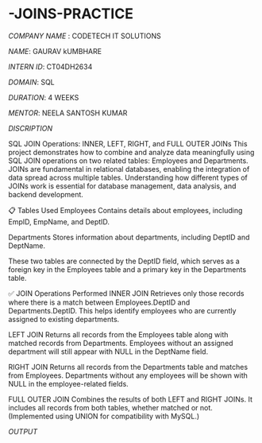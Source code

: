 # -JOINS-PRACTICE
*COMPANY NAME* : CODETECH IT SOLUTIONS 

*NAME*: GAURAV kUMBHARE 

*INTERN ID*: CT04DH2634

*DOMAIN*: SQL

*DURATION*: 4 WEEKS 

*MENTOR*: NEELA SANTOSH KUMAR 


*DISCRIPTION*

SQL JOIN Operations: INNER, LEFT, RIGHT, and FULL OUTER JOINs
This project demonstrates how to combine and analyze data meaningfully using SQL JOIN operations on two related tables: Employees and Departments. JOINs are fundamental in relational databases, enabling the integration of data spread across multiple tables. Understanding how different types of JOINs work is essential for database management, data analysis, and backend development.

📋 Tables Used
Employees
Contains details about employees, including EmpID, EmpName, and DeptID.

Departments
Stores information about departments, including DeptID and DeptName.

These two tables are connected by the DeptID field, which serves as a foreign key in the Employees table and a primary key in the Departments table.

✅ JOIN Operations Performed
INNER JOIN
Retrieves only those records where there is a match between Employees.DeptID and Departments.DeptID. This helps identify employees who are currently assigned to existing departments.

LEFT JOIN
Returns all records from the Employees table along with matched records from Departments. Employees without an assigned department will still appear with NULL in the DeptName field.

RIGHT JOIN
Returns all records from the Departments table and matches from Employees. Departments without any employees will be shown with NULL in the employee-related fields.

FULL OUTER JOIN
Combines the results of both LEFT and RIGHT JOINs. It includes all records from both tables, whether matched or not. (Implemented using UNION for compatibility with MySQL.)


*OUTPUT*

